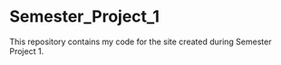 # Semester_Project_1
This repository contains my code for the site created during Semester Project 1. 
